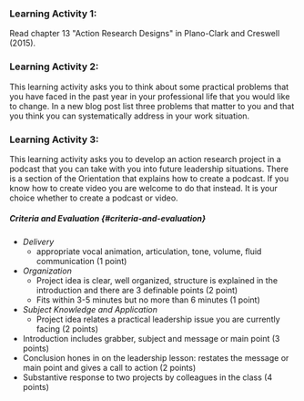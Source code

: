 ### Learning Activity 1:

Read chapter 13 "Action Research Designs" in Plano-Clark and Creswell \(2015\).

### Learning Activity 2:

This learning activity asks you to think about some practical problems that you have faced in the past year in your professional life that you would like to change.  In a new blog post list three problems that matter to you and that you think you can systematically address in your work situation. 

### Learning Activity 3: 

This learning activity asks you to develop an action research project in a podcast that you can take with you into future leadership situations. There is a section of the Orientation that explains how to create a podcast. If you know how to create video you are welcome to do that instead. It is your choice whether to create a podcast or video.

##### Criteria and Evaluation {#criteria-and-evaluation}

* _Delivery_
  * appropriate vocal animation, articulation, tone, volume, fluid communication \(1 point\)
* _Organization_
  * Project idea is clear, well organized, structure is explained in the introduction and there are 3 definable points \(2 point\)
  * Fits within 3-5 minutes but no more than 6 minutes \(1 point\)
* _Subject Knowledge and Application_
  * Project idea relates a practical leadership issue you are currently facing \(2 points\)
* Introduction includes grabber, subject and message or main point \(3 points\)
* Conclusion hones in on the leadership lesson: restates the message or main point and gives a call to action \(2 points\)
* Substantive response to two projects by colleagues in the class \(4 points\)



